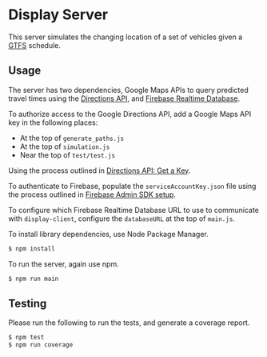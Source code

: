 # Display Server

This server simulates the changing location of a set of vehicles given a
[GTFS](https://en.wikipedia.org/wiki/General_Transit_Feed_Specification)
schedule.

## Usage

The server has two dependencies, Google Maps APIs to query predicted travel
times using the [Directions API](https://developers.google.com/maps/documentation/directions/),
and [Firebase Realtime Database](https://firebase.google.com/docs/database/).

To authorize access to the Google Directions API, add a Google Maps API key in the following places:

* At the top of `generate_paths.js`
* At the top of `simulation.js`
* Near the top of `test/test.js`

Using the process outlined in
[Directions API: Get a Key](https://developers.google.com/maps/documentation/directions/get-api-key).

To authenticate to Firebase, populate the `serviceAccountKey.json` file using the
process outlined in
[Firebase Admin SDK setup](https://firebase.google.com/docs/admin/setup).

To configure which Firebase Realtime Database URL to use to communicate with
`display-client`, configure the `databaseURL` at the top of `main.js`.

To install library dependencies, use Node Package Manager.

```bash
$ npm install
```

To run the server, again use npm.

```bash
$ npm run main
```

## Testing

Please run the following to run the tests, and generate a coverage report.

```bash
$ npm test
$ npm run coverage
```